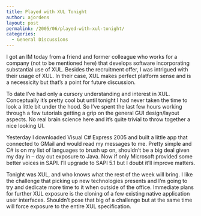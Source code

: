 ```yaml
---
title: Played with XUL Tonight
author: ajordens
layout: post
permalink: /2005/06/played-with-xul-tonight/
categories:
  - General Discussions
---
```

I got an IM today from a friend and former colleague who works for a company (not to be mentioned here) that develops software incorporating substantial use of XUL. Besides the recruitment offer, I was intrigued with their usage of XUL. In their case, XUL makes perfect platform sense and is a necessicity but that&#8217;s a point for future discussion. 

To date I&#8217;ve had only a cursory understanding and interest in XUL. Conceptually it&#8217;s pretty cool but until tonight I had never taken the time to look a little bit under the hood. So I&#8217;ve spent the last few hours working through a few tutorials getting a grip on the general GUI design/layout aspects. No real brain science here and it&#8217;s quite trivial to throw together a nice looking UI. 

Yesterday I downloaded Visual C# Express 2005 and built a little app that connected to GMail and would read my messages to me. Pretty simple and C# is on my list of languages to brush up on, shouldn&#8217;t be a big deal given my day in &#8211; day out exposure to Java. Now if only Microsoft provided some better voices in SAPI. I&#8217;ll upgrade to SAPI 5.1 but I doubt it&#8217;ll improve matters. 

Tonight was XUL, and who knows what the rest of the week will bring. I like the challenge that picking up new technologies presents and I&#8217;m going to try and dedicate more time to it when outside of the office. Immediate plans for further XUL exposure is the cloning of a few existing native application user interfaces. Shouldn&#8217;t pose that big of a challenge but at the same time will force exposure to the entire XUL specification.